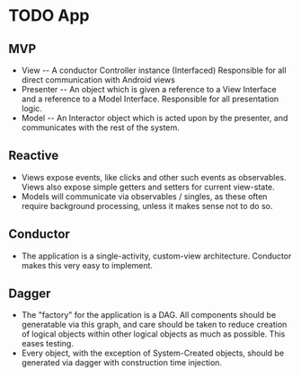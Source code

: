 # TODO App

## MVP

* View -- A conductor Controller instance (Interfaced) Responsible for all
  direct communication with Android views
* Presenter -- An object which is given a reference to a View Interface and a
  reference to a Model Interface.  Responsible for all presentation logic.
* Model -- An Interactor object which is acted upon by the presenter, and
  communicates with the rest of the system.

## Reactive

* Views expose events, like clicks and other such events as observables.  Views
  also expose simple getters and setters for current view-state.
* Models will communicate via observables / singles, as these often require
  background processing, unless it makes sense not to do so.

## Conductor

* The application is a single-activity, custom-view architecture.  Conductor
  makes this very easy to implement.

## Dagger

* The "factory" for the application is a DAG.  All components should be
  generatable via this graph, and care should be taken to reduce creation of
logical objects within other logical objects as much as possible.  This eases
testing.
* Every object, with the exception of System-Created objects, should be
  generated via dagger with construction time injection.
